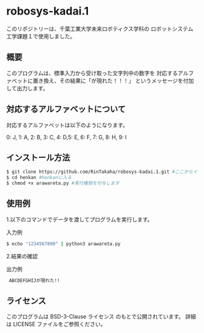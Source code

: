 # robosys-kadai.1
このリポジトリーは、千葉工業大学未来ロボティクス学科の
ロボットシステム工学課題１で使用しました。

## 概要
このプログラムは、標準入力から受け取った文字列中の数字を
対応するアルファベットに置き換え、その結果に「が現れた！！！」
というメッセージを付加して出力します。

## 対応するアルファベットについて
対応するアルファベットは以下のようになります。

0: J, 1: A, 2: B, 3: C, 4: D,5: E, 6: F, 7: G, 8: H, 9: I

## インストール方法
```bash 
$ git clone https://github.com/RinTakaha/robosys-kadai.1.git #ここからインストールしてください。
$ cd henkan #henkanに入る
$ chmod +x arawareta.py #実行権限を付与します
```
## 使用例

 1.以下のコマンドでデータを渡してプログラムを実行します。

 入力例
```bash
$ echo "1234567890" | python3 arawareta.py
```
2.結果の確認

 出力例
```bash
 ABCDEFGHIJが現れた!!
```

## ライセンス
このプログラムは BSD-3-Clause ライセンス のもとで公開されています。
詳細は LICENSE ファイルをご参照ください。

